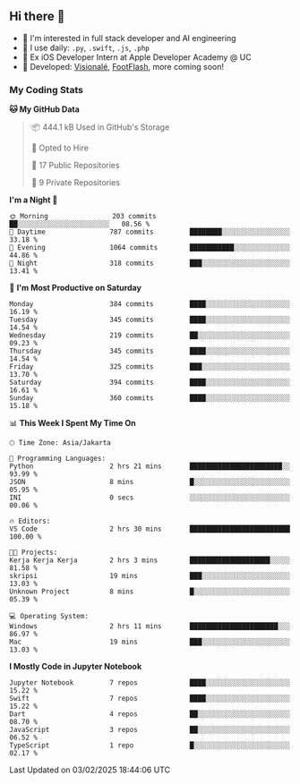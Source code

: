 ## Hi there 👋

- 🤖 I'm interested in full stack developer and AI engineering
- 🌱 I use daily: `.py`, `.swift`, `.js`, `.php`
- 🍎 Ex iOS Developer Intern at Apple Developer Academy @ UC
- 🔨 Developed: [Visionalé](https://apps.apple.com/id/app/visional%C3%A9/id6737191146), [FootFlash](https://apps.apple.com/id/app/footflash/id6550905078), more coming soon!

### My Coding Stats

<!--START_SECTION:waka-->
**🐱 My GitHub Data** 

> 📦 444.1 kB Used in GitHub's Storage 
 > 
> 💼 Opted to Hire
 > 
> 📜 17 Public Repositories 
 > 
> 🔑 9 Private Repositories 
 > 
**I'm a Night 🦉** 

```text
🌞 Morning                203 commits         ██░░░░░░░░░░░░░░░░░░░░░░░   08.56 % 
🌆 Daytime                787 commits         ████████░░░░░░░░░░░░░░░░░   33.18 % 
🌃 Evening                1064 commits        ███████████░░░░░░░░░░░░░░   44.86 % 
🌙 Night                  318 commits         ███░░░░░░░░░░░░░░░░░░░░░░   13.41 % 
```
📅 **I'm Most Productive on Saturday** 

```text
Monday                   384 commits         ████░░░░░░░░░░░░░░░░░░░░░   16.19 % 
Tuesday                  345 commits         ████░░░░░░░░░░░░░░░░░░░░░   14.54 % 
Wednesday                219 commits         ██░░░░░░░░░░░░░░░░░░░░░░░   09.23 % 
Thursday                 345 commits         ████░░░░░░░░░░░░░░░░░░░░░   14.54 % 
Friday                   325 commits         ███░░░░░░░░░░░░░░░░░░░░░░   13.70 % 
Saturday                 394 commits         ████░░░░░░░░░░░░░░░░░░░░░   16.61 % 
Sunday                   360 commits         ████░░░░░░░░░░░░░░░░░░░░░   15.18 % 
```


📊 **This Week I Spent My Time On** 

```text
🕑︎ Time Zone: Asia/Jakarta

💬 Programming Languages: 
Python                   2 hrs 21 mins       ███████████████████████░░   93.99 % 
JSON                     8 mins              █░░░░░░░░░░░░░░░░░░░░░░░░   05.95 % 
INI                      0 secs              ░░░░░░░░░░░░░░░░░░░░░░░░░   00.06 % 

🔥 Editors: 
VS Code                  2 hrs 30 mins       █████████████████████████   100.00 % 

🐱‍💻 Projects: 
Kerja Kerja Kerja        2 hrs 3 mins        ████████████████████░░░░░   81.58 % 
skripsi                  19 mins             ███░░░░░░░░░░░░░░░░░░░░░░   13.03 % 
Unknown Project          8 mins              █░░░░░░░░░░░░░░░░░░░░░░░░   05.39 % 

💻 Operating System: 
Windows                  2 hrs 11 mins       ██████████████████████░░░   86.97 % 
Mac                      19 mins             ███░░░░░░░░░░░░░░░░░░░░░░   13.03 % 
```

**I Mostly Code in Jupyter Notebook** 

```text
Jupyter Notebook         7 repos             ████░░░░░░░░░░░░░░░░░░░░░   15.22 % 
Swift                    7 repos             ████░░░░░░░░░░░░░░░░░░░░░   15.22 % 
Dart                     4 repos             ██░░░░░░░░░░░░░░░░░░░░░░░   08.70 % 
JavaScript               3 repos             ██░░░░░░░░░░░░░░░░░░░░░░░   06.52 % 
TypeScript               1 repo              █░░░░░░░░░░░░░░░░░░░░░░░░   02.17 % 
```




 Last Updated on 03/02/2025 18:44:06 UTC
<!--END_SECTION:waka-->

<!--
**nico-samuelson/nico-samuelson** is a ✨ _special_ ✨ repository because its `README.md` (this file) appears on your GitHub profile.

Here are some ideas to get you started:

- 🔭 I’m currently working on ...
- 🌱 I’m currently learning ...
- 👯 I’m looking to collaborate on ...
- 🤔 I’m looking for help with ...
- 💬 Ask me about ...
- 📫 How to reach me: ...
- 😄 Pronouns: ...
- ⚡ Fun fact: ...
-->
